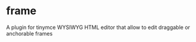 # frame

A plugin for tinymce WYSIWYG HTML editor that allow to edit draggable or anchorable frames 
